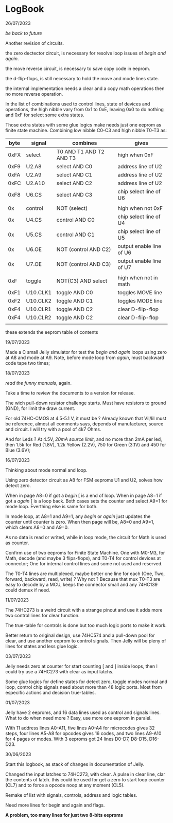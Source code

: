 # LogBook

26/07/2023

_be back to future_

Another revision of circuits.

the zero dectector circuit, is necessary for resolve loop issues of _begin and again_.

the move reverse circuit, is necessary to save copy code in eeprom.

the d-flip-flops, is still necessary to hold the move and mode lines state.

the internal implementation needs a clear and a copy math operations then no more reverse operation.

In the list of combinations used to control lines, state of devices and operations, the high nibble vary from 0x1 to 0xE, leaving 0x0 to do nothing and 0xF for select some extra states. 

Those extra states with some glue logics make needs just one eeprom as finite state machine. Combining low nibble C0-C3 and high nibble T0-T3 as:

| byte | signal | combines | gives |
| -- | --| -- | -- |
| 0xFX | select | T0 AND T1 AND T2 AND T3 | high when 0xF |
| 0xF9 | U2.A8 | select AND C0 | address line of U2 |
| 0xFA | U2.A9 | select AND C1 | address line of U2 |
| 0xFC | U2.A10 | select AND C2 | address line of U2 |
| 0xF8 | U6.CS | select AND C3 | chip select line of U6 |
| | | | |
| 0x | control | NOT (select) | high when not 0xF |
| 0x | U4.CS | control AND C0 | chip select line of U4 |
| 0x | U5.CS | control AND C1 | chip select line of U5 |
| 0x | U6.OE | NOT (control AND C2) | output enable line of U6 |
| 0x | U7.OE | NOT (control AND C3) | output enable line of U7 |
| | | | |
| 0xF | toggle | NOT(C3) AND select | high when not in math | 
| 0xF1| U10.CLK1 | toggle AND C0 | toggles MOVE line |
| 0xF2| U10.CLK2 | toggle AND C1 | toggles MODE line |
| 0xF4| U10.CLR1 | toggle AND C2 | clear D-flip-flop |
| 0xF4| U10.CLR2 | toggle AND C2 | clear D-flip-flop |
| | | | |

these extends the eeprom table of contents 





19/07/2023

Made a C small Jelly simulator for test the _begin and again_ loops using zero at A8 and mode at A9. Note, before mode loop from _again_, must backward code tape two times;

18/07/2023

_read the funny manuals_, again.

Take a time to review the documents to a version for release.

The wich pull-down resistor challenge starts. Must have resistors to ground (GND), for limit the draw current. 

For old 74HC-CMOS at 4.5-5.1 V, it must be ? Already known that Vil/Iil must be reference, almost all comments says, depends of manufacturer, source and circuit. I will try with a pool of 4k7 Ohms.

And for Leds ? At 4.5V, _20mA source limit_, and no more than 2mA per led, then 1.5k for Red (1.8V), 1.2k Yellow (2.2V), 750 for Green (3.1V) and 450 for Blue (3.6V);

16/07/2023

Thinking about mode normal and loop. 

Using zero detector circuit as A8 for FSM eeproms U1 and U2, solves how detect zero. 

When in page A8=0 if got a _begin_ [ is a end of loop. When in page A8=1 if got a _again_ [ is a loop back. Both cases sets the counter and select A9=1 for mode loop. Everthing else is same for both.

In mode loop, at A8=1 and A9=1, any _begin_ or _again_ just updates the counter until counter is zero. When then page will be, A8=0 and A9=1, which clears A8=0 and A9=0. 

As no data is read or writed, while in loop mode, the circuit for Math is used as counter.

Confirm use of two eeproms for Finite State Machine. One with M0-M3, for Math, decode (and maybe 3 flips-flops), and T0-T4 for control devices at connector; One for internal control lines and some not used and reserved.

The T0-T4 lines are multiplexed, maybe better one line for each (One, Two, forward, backward, read, write) ? Why not ? Because that mux T0-T3 are easy to decode by a MCU, keeps the connector small and any 74HC139 could demux if need.

11/07/2023

The 74HC273 is a weird circuit with a strange pinout and use it adds more two control lines for clear function.

The true-table for controls is done but too much logic ports to make it work.

Better return to original design, use 74HC574 and a pull-down pool for clear, and use another eeprom to control signals. Then Jelly will be pleny of lines for states and less glue logic.

03/07/2023

Jelly needs zero at counter for start counting \[ and \] inside loops, then I could try use a 74HC273 with clear as input latchs.

Some glue logics for define states for detect zero, toggle modes normal and loop, control chip signals need about more than 48 logic ports. Most from especific actions and decision true-tables.

01/07/2023

Jelly have 2 eeproms, and 16 data lines used as control and signals lines. What to do when need more ? Easy, use more one eeprom in paralel. 

With 11 address lines A0-A11, five lines A0-A4 for microcodes gives 32 steps, four lines A5-A8 for opcodes gives 16 codes, and two lines A9-A10 for 4 pages or modes. With 3 eeproms got 24 lines D0-D7, D8-D15, D16-D23.  

30/06/2023  

Start this logbook, as stack of changes in documentation of Jelly.

Changed the input latches to 74HC273, with clear. A pulse in clear line, clar the contents of latch. this could be used for get a zero to start loop counter (CL7) and to force a opcode noop at any moment (CL5). 

Remake of list with signals, controls, address and logic tables. 

Need more lines for begin and again and flags.

__A problem, too many lines for just two 8-bits eeproms__
